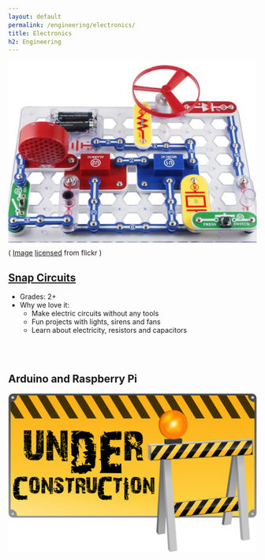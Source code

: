 ```yaml
---
layout: default
permalink: /engineering/electronics/
title: Electronics
h2: Engineering
---
```

<section50>
  <div class="section50left">
  <img src="/images/engg/SnapCircuits.jpg">
    <div class="license">(
      <a href="https://www.flickr.com/photos/adafruit/6976696355" target="_blank">Image</a>
      <a href="https://creativecommons.org/licenses/by-nc-sa/2.0/" target="_blank">licensed</a> from flickr
    )</div>
  </div>

  <div class="section50right">
    <h2><a href="https://www.amazon.com/Snap-Circuits-SC-300-Electronics-Exploration/dp/B0000683A4" target="_blank">Snap Circuits</a></h2>
<ul class="aboutl1">
  <li>Grades: 2+</li>
  <li>Why we love it: 
  <ul class="yes">
    <li>Make electric circuits without any tools</li>
    <li>Fun projects with lights, sirens and fans</li>
    <li>Learn about electricity, resistors and capacitors</li>
  </ul> </li>
</ul>

</div>
</section50>
<br>
<br>
<section50>
  <div class="section50left">
    <h2>Arduino and Raspberry Pi</h2>
  </div>
  <img class="section50right" src="/images/ComingSoon.png">

<br>
<br>

